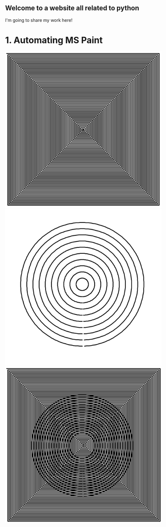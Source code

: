 ## Welcome to a website all related to python

I'm going to share my work here!

# 1. Automating MS Paint

![Sqaure image](https://github.com/Vaibhavnath-Jha/Automate-MSPaint/blob/master/PNG%20files/Sqaured.png)
![Circle image](https://github.com/Vaibhavnath-Jha/Automate-MSPaint/blob/master/PNG%20files/circled.png)
![Both objects](https://github.com/Vaibhavnath-Jha/Automate-MSPaint/blob/master/PNG%20files/Final.png)
